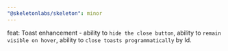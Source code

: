 ```yaml
---
"@skeletonlabs/skeleton": minor
---
```


feat: Toast enhancement - ability to `hide the close button`, ability to `remain visible on hover`, ability to `close toasts programmatically` by Id.